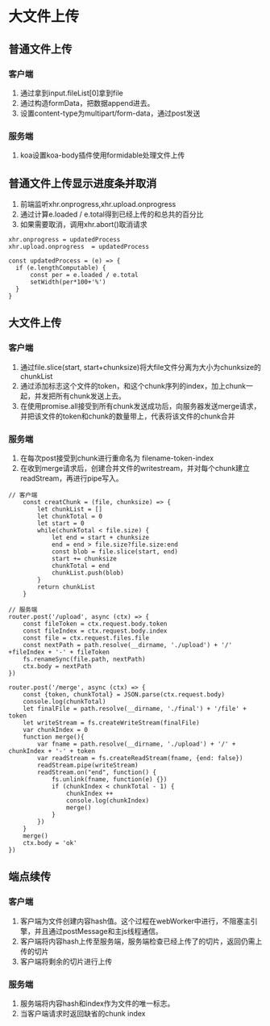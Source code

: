 # 大文件上传

## 普通文件上传

### 客户端

1. 通过拿到input.fileList[0]拿到file
2. 通过构造formData，把数据append进去。
3. 设置content-type为multipart/form-data，通过post发送

### 服务端

1. koa设置koa-body插件使用formidable处理文件上传

## 普通文件上传显示进度条并取消

1. 前端监听xhr.onprogress,xhr.upload.onprogress
2. 通过计算e.loaded / e.total得到已经上传的和总共的百分比
3. 如果需要取消，调用xhr.abort()取消请求

```
xhr.onprogress = updatedProcess
xhr.upload.onprogress  = updatedProcess

const updatedProcess = (e) => {
  if (e.lengthComputable) {
      const per = e.loaded / e.total
      setWidth(per*100+'%')
  }
}
```

## 大文件上传

### 客户端

1. 通过file.slice(start, start+chunksize)将大file文件分离为大小为chunksize的chunkList
2. 通过添加标志这个文件的token，和这个chunk序列的index，加上chunk一起，并发把所有chunk发送上去。
3. 在使用promise.all接受到所有chunk发送成功后，向服务器发送merge请求，并把该文件的token和chunk的数量带上，代表将该文件的chunk合并

### 服务端

1. 在每次post接受到chunk进行重命名为 filename-token-index
2. 在收到merge请求后，创建合并文件的writestream，并对每个chunk建立readStream，再进行pipe写入。

```
// 客户端
    const creatChunk = (file, chunksize) => {
        let chunkList = []
        let chunkTotal = 0
        let start = 0
        while(chunkTotal < file.size) {
            let end = start + chunksize
            end = end > file.size?file.size:end
            const blob = file.slice(start, end)
            start += chunksize
            chunkTotal = end
            chunkList.push(blob)
        }
        return chunkList
    }
```
```
// 服务端
router.post('/upload', async (ctx) => {
    const fileToken = ctx.request.body.token
    const fileIndex = ctx.request.body.index
    const file = ctx.request.files.file
    const nextPath = path.resolve(__dirname, './upload') + '/' +fileIndex + '-' + fileToken
    fs.renameSync(file.path, nextPath)
    ctx.body = nextPath
})

router.post('/merge', async (ctx) => {
    const {token, chunkTotal} = JSON.parse(ctx.request.body)
    console.log(chunkTotal)
    let finalFile = path.resolve(__dirname, './final') + '/file' + token
    let writeStream = fs.createWriteStream(finalFile)
    var chunkIndex = 0
    function merge(){
        var fname = path.resolve(__dirname, './upload') + '/' + chunkIndex + '-' + token
        var readStream = fs.createReadStream(fname, {end: false})
        readStream.pipe(writeStream)
        readStream.on("end", function() {
            fs.unlink(fname, function(e) {})
            if (chunkIndex < chunkTotal - 1) {
                chunkIndex ++
                console.log(chunkIndex)
                merge()
            }
        })
    }
    merge()
    ctx.body = 'ok'
})
```

## 端点续传

### 客户端

1. 客户端为文件创建内容hash值。这个过程在webWorker中进行，不阻塞主引擎，并且通过postMessage和主js线程通信。
2. 客户端将内容hash上传至服务端，服务端检查已经上传了的切片，返回仍需上传的切片
3. 客户端将剩余的切片进行上传

### 服务端

1. 服务端将内容hash和index作为文件的唯一标志。
2. 当客户端请求时返回缺省的chunk index